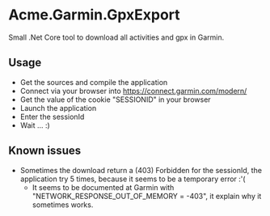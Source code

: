 # Acme.Garmin.GpxExport
Small .Net Core tool to download all activities and gpx in Garmin.

## Usage
- Get the sources and compile the application
- Connect via your browser into https://connect.garmin.com/modern/
- Get the value of the cookie "SESSIONID" in your browser
- Launch the application
- Enter the sessionId
- Wait ... :)

## Known issues
- Sometimes the download return a (403) Forbidden for the sessionId, the application try 5 times, because it seems to be a temporary error :'(
    * It seems to be documented at Garmin with "NETWORK_RESPONSE_OUT_OF_MEMORY = -403", it explain why it sometimes works. 
